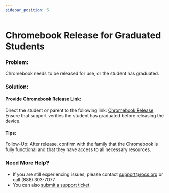 ```yaml
---
sidebar_position: 5
---
```


# Chromebook Release for Graduated Students

### Problem:
Chromebook needs to be released for use, or the student has graduated.

### Solution:
#### Provide Chromebook Release Link:
Direct the student or parent to the following link: [Chromebook Release](#)
Ensure that support verifies the student has graduated before releasing the device.

#### Tips:
Follow-Up: After release, confirm with the family that the Chromebook is fully functional and that they have access to all necessary resources.

### Need More Help?
- If you are still experiencing issues, please contact support@rocs.org or call (888) 303-7077.
- You can also [submit a support ticket](#).